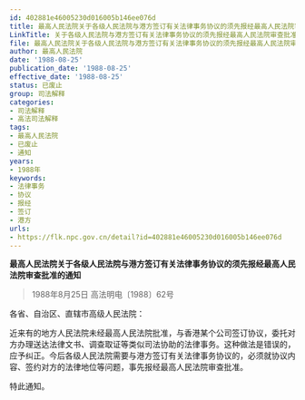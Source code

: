 ```yaml
---
id: 402881e46005230d016005b146ee076d
title: 最高人民法院关于各级人民法院与港方签订有关法律事务协议的须先报经最高人民法院审查批准的通知
LinkTitle: 关于各级人民法院与港方签订有关法律事务协议的须先报经最高人民法院审查批准的通知（1988）
file: 最高人民法院关于各级人民法院与港方签订有关法律事务协议的须先报经最高人民法院审查批准的通知_19880825_402881e46005230d016005b146ee076d.docx
author: 最高人民法院
date: '1988-08-25'
publication_date: '1988-08-25'
effective_date: '1988-08-25'
status: 已废止
group: 司法解释
categories:
- 司法解释
- 高法司法解释
tags:
- 最高人民法院
- 已废止
- 通知
years:
- 1988年
keywords:
- 法律事务
- 协议
- 报经
- 签订
- 港方
urls:
- https://flk.npc.gov.cn/detail?id=402881e46005230d016005b146ee076d
---
```


**最高人民法院关于各级人民法院与港方签订有关法律事务协议的须先报经最高人民法院审查批准的通知**

> 1988年8月25日 高法明电〔1988〕62号

各省、自治区、直辖市高级人民法院：

近来有的地方人民法院未经最高人民法院批准，与香港某个公司签订协议，委托对方办理送达法律文书、调查取证等类似司法协助的法律事务。这种做法是错误的，应予纠正。今后各级人民法院需要与港方签订有关法律事务协议的，必须就协议内容、签约对方的法律地位等问题，事先报经最高人民法院审查批准。

特此通知。
